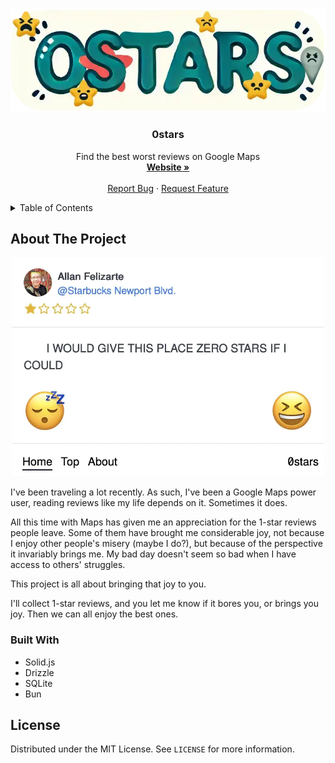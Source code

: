 <!-- Improved compatibility of back to top link: See: https://github.com/othneildrew/Best-README-Template/pull/73 -->
<a id="readme-top"></a>

<!-- PROJECT LOGO -->
<br />
<div align="center">
  <a href="https://github.com/blopker/0stars">
    <img src="public/img/0stars.webp" alt="Logo" >
  </a>

<h3 align="center">0stars</h3>

  <p align="center">
    Find the best worst reviews on Google Maps
    <br />
    <a href="https://0stars.kbl.io"><strong>Website »</strong></a>
    <br />
    <br />
    <a href="https://github.com/blopker/0stars/issues/new?labels=bug">Report Bug</a>
    ·
    <a href="https://github.com/blopker/0stars/issues/new?labels=enhancement">Request Feature</a>
  </p>
</div>



<!-- TABLE OF CONTENTS -->
<details>
  <summary>Table of Contents</summary>
  <ol>
    <li>
      <a href="#about-the-project">About The Project</a>
      <ul>
        <li><a href="#built-with">Built With</a></li>
      </ul>
    </li>
    <li><a href="#license">License</a></li>
    <li><a href="#acknowledgments">Acknowledgments</a></li>
  </ol>
</details>



<!-- ABOUT THE PROJECT -->
## About The Project

<div align="center">
<img width="500" src="public/img/0stars-screen.webp">
</div>

I've been traveling a lot recently. As such, I've been a Google Maps power user, reading reviews like my life depends on it. Sometimes it does.

All this time with Maps has given me an appreciation for the 1-star reviews people leave. Some of them have brought me considerable joy, not because I enjoy other people's misery (maybe I do?), but because of the perspective it invariably brings me. My bad day doesn't seem so bad when I have access to others' struggles.

This project is all about bringing that joy to you.

I'll collect 1-star reviews, and you let me know if it bores you, or brings you joy. Then we can all enjoy the best ones.


### Built With

* Solid.js
* Drizzle
* SQLite
* Bun


<!-- LICENSE -->
## License

Distributed under the MIT License. See `LICENSE` for more information.

<!-- MARKDOWN LINKS & IMAGES -->
<!-- https://www.markdownguide.org/basic-syntax/#reference-style-links -->
[contributors-shield]: https://img.shields.io/github/contributors/blopker/0stars.svg?style=for-the-badge
[contributors-url]: https://github.com/blopker/0stars/graphs/contributors
[forks-shield]: https://img.shields.io/github/forks/blopker/0stars.svg?style=for-the-badge
[forks-url]: https://github.com/blopker/0stars/network/members
[stars-shield]: https://img.shields.io/github/stars/blopker/0stars.svg?style=for-the-badge
[stars-url]: https://github.com/blopker/0stars/stargazers
[issues-shield]: https://img.shields.io/github/issues/blopker/0stars.svg?style=for-the-badge
[issues-url]: https://github.com/blopker/0stars/issues
[license-shield]: https://img.shields.io/github/license/blopker/0stars.svg?style=for-the-badge
[license-url]: https://github.com/blopker/0stars/blob/master/LICENSE.txt
[linkedin-shield]: https://img.shields.io/badge/-LinkedIn-black.svg?style=for-the-badge&logo=linkedin&colorB=555
[linkedin-url]: https://linkedin.com/in/linkedin_username
[product-screenshot]: public/img/0stars-screen.webp
